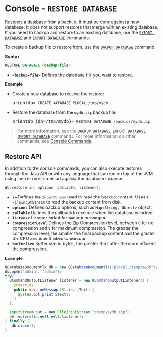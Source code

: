 # Console - `RESTORE DATABASE`

Restores a database from a backup.  It must be done against a new database.  It does not support restores that merge with an existing database.  If you need to backup and restore to an existing database, use the [`EXPORT DATABASE`](Console-Command-Export.md) and [`IMPORT DATABASE`](Console-Command-Import.md) commands.

To create a backup file to restore from, use the [`BACKUP DATABASE`](Console-Command-Backup.md) command.

**Syntax**

```sql
RESTORE DATABASE <backup-file>
```

- **`<backup-file>`** Defines the database file you want to restore.

**Example**

- Create a new database to receive the restore:

  <pre>
  orientdb> <code class='lang-sql userinput'>CREATE DATABASE PLOCAL:/tmp/mydb</code>
  </pre>

- Restore the database from the `mydb.zip` backup file:

  <pre>
  orientdb {db=/tmp/mydb}> <code class='lang-sql userinput'>RESTORE DATABASE /backups/mydb.zip</code>
  </pre>

>For more information, see the [`BACKUP DATABASE`](Console-Command-Backup.md), [`EXPORT DATABASE`](Console-Command-Export.md), [`IMPORT DATABASE`](Console-Command-Import.md) commands.  For more information on other commands, see [Console Commands](Console-Commands.md).


## Restore API

In addition to the console commands, you can also execute restores through the Java API or with any language that can run on top of the JVM using the `restore()` method against the database instance.

```java
db.restore(in, options, callable, listener);
```

- **`in`** Defines the `InputStream` used to read the backup content.  Uses a `FileInputStream` to read the backup content from disk.
- **`options`** Defines backup options, such as `Map<String, Object>` object.
- **`callable`** Defines the callback to execute when the database is locked.
- **`listener`** Listener called for backup messages.
- **`compressionLevel`** Defines the Zip Compression level, between `0` for no compression and `9` for maximum compression.  The greater the compression level, the smaller the final backup content and the greater the CPU and time it takes to execute.
- **`bufferSize`** Buffer size in bytes, the greater the buffer the more efficient the compression.

**Example**


```java
ODatabaseDocumentTx db = new ODatabaseDocumentTx("plocal:/temp/mydb");
db.open("admin", "admin");
try{
  OCommandOutputListener listener = new OCommandOutputListener() {
    @Override
    public void onMessage(String iText) {
      System.out.print(iText);
    }
  };

  InputStream out = new FileInputStream("/temp/mydb.zip");
  db.restore(in,null,null,listener);
} finally {
   db.close();
}
```

